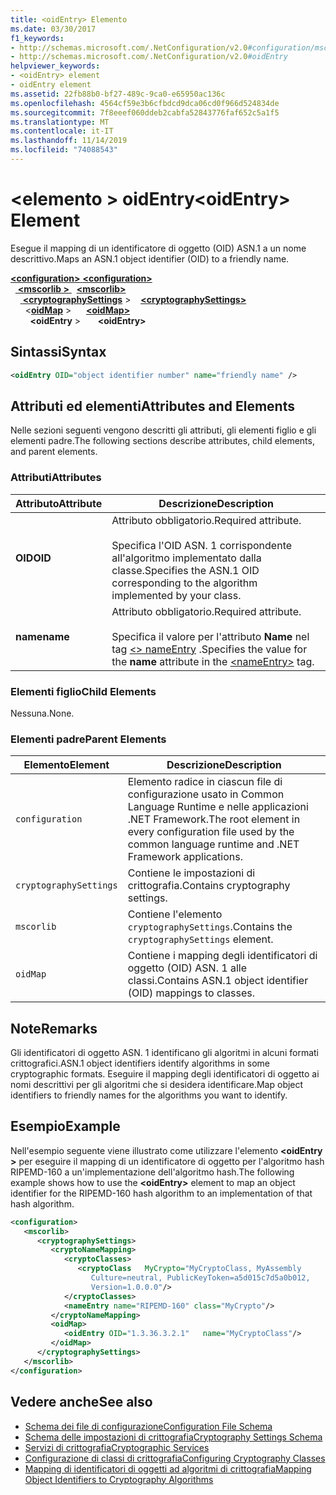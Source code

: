 ```yaml
---
title: <oidEntry> Elemento
ms.date: 03/30/2017
f1_keywords:
- http://schemas.microsoft.com/.NetConfiguration/v2.0#configuration/mscorlib/cryptographySettings/oidMap/oidEntry
- http://schemas.microsoft.com/.NetConfiguration/v2.0#oidEntry
helpviewer_keywords:
- <oidEntry> element
- oidEntry element
ms.assetid: 22fb88b0-bf27-489c-9ca0-e65950ac136c
ms.openlocfilehash: 4564cf59e3b6cfbdcd9dca06cd0f966d524834de
ms.sourcegitcommit: 7f8eeef060ddeb2cabfa52843776faf652c5a1f5
ms.translationtype: MT
ms.contentlocale: it-IT
ms.lasthandoff: 11/14/2019
ms.locfileid: "74088543"
---
```

# <a name="oidentry-element"></a><span data-ttu-id="f4735-102">\<elemento > oidEntry</span><span class="sxs-lookup"><span data-stu-id="f4735-102">\<oidEntry> Element</span></span>
<span data-ttu-id="f4735-103">Esegue il mapping di un identificatore di oggetto (OID) ASN.1 a un nome descrittivo.</span><span class="sxs-lookup"><span data-stu-id="f4735-103">Maps an ASN.1 object identifier (OID) to a friendly name.</span></span>  

<span data-ttu-id="f4735-104">[ **\<configuration>** ](../configuration-element.md)</span><span class="sxs-lookup"><span data-stu-id="f4735-104">[**\<configuration>**](../configuration-element.md)</span></span>\
<span data-ttu-id="f4735-105">&nbsp;&nbsp;[ **\<mscorlib >** ](mscorlib-element-for-cryptography-settings.md)</span><span class="sxs-lookup"><span data-stu-id="f4735-105">&nbsp;&nbsp;[**\<mscorlib>**](mscorlib-element-for-cryptography-settings.md)</span></span>\
<span data-ttu-id="f4735-106">&nbsp;&nbsp;&nbsp;&nbsp;[ **\<cryptographySettings**](cryptographysettings-element.md) ></span><span class="sxs-lookup"><span data-stu-id="f4735-106">&nbsp;&nbsp;&nbsp;&nbsp;[**\<cryptographySettings>**](cryptographysettings-element.md)</span></span>\
<span data-ttu-id="f4735-107">&nbsp;&nbsp;&nbsp;&nbsp;&nbsp;&nbsp;\<[**oidMap**](oidmap-element.md) ></span><span class="sxs-lookup"><span data-stu-id="f4735-107">&nbsp;&nbsp;&nbsp;&nbsp;&nbsp;&nbsp;[**\<oidMap>**](oidmap-element.md)</span></span>\
<span data-ttu-id="f4735-108">&nbsp;&nbsp;&nbsp;&nbsp;&nbsp;&nbsp;&nbsp; **\<oidEntry** ></span><span class="sxs-lookup"><span data-stu-id="f4735-108">&nbsp;&nbsp;&nbsp;&nbsp;&nbsp;&nbsp;&nbsp;**\<oidEntry>**</span></span>

## <a name="syntax"></a><span data-ttu-id="f4735-109">Sintassi</span><span class="sxs-lookup"><span data-stu-id="f4735-109">Syntax</span></span>  
  
```xml  
<oidEntry OID="object identifier number" name="friendly name" />  
```  
  
## <a name="attributes-and-elements"></a><span data-ttu-id="f4735-110">Attributi ed elementi</span><span class="sxs-lookup"><span data-stu-id="f4735-110">Attributes and Elements</span></span>  
 <span data-ttu-id="f4735-111">Nelle sezioni seguenti vengono descritti gli attributi, gli elementi figlio e gli elementi padre.</span><span class="sxs-lookup"><span data-stu-id="f4735-111">The following sections describe attributes, child elements, and parent elements.</span></span>  
  
### <a name="attributes"></a><span data-ttu-id="f4735-112">Attributi</span><span class="sxs-lookup"><span data-stu-id="f4735-112">Attributes</span></span>  
  
|<span data-ttu-id="f4735-113">Attributo</span><span class="sxs-lookup"><span data-stu-id="f4735-113">Attribute</span></span>|<span data-ttu-id="f4735-114">Descrizione</span><span class="sxs-lookup"><span data-stu-id="f4735-114">Description</span></span>|  
|---------------|-----------------|  
|<span data-ttu-id="f4735-115">**OID**</span><span class="sxs-lookup"><span data-stu-id="f4735-115">**OID**</span></span>|<span data-ttu-id="f4735-116">Attributo obbligatorio.</span><span class="sxs-lookup"><span data-stu-id="f4735-116">Required attribute.</span></span><br /><br /> <span data-ttu-id="f4735-117">Specifica l'OID ASN. 1 corrispondente all'algoritmo implementato dalla classe.</span><span class="sxs-lookup"><span data-stu-id="f4735-117">Specifies the ASN.1 OID corresponding to the algorithm implemented by your class.</span></span>|  
|<span data-ttu-id="f4735-118">**name**</span><span class="sxs-lookup"><span data-stu-id="f4735-118">**name**</span></span>|<span data-ttu-id="f4735-119">Attributo obbligatorio.</span><span class="sxs-lookup"><span data-stu-id="f4735-119">Required attribute.</span></span><br /><br /> <span data-ttu-id="f4735-120">Specifica il valore per l'attributo **Name** nel tag [\<> nameEntry](nameentry-element.md) .</span><span class="sxs-lookup"><span data-stu-id="f4735-120">Specifies the value for the **name** attribute in the [\<nameEntry>](nameentry-element.md) tag.</span></span>|  
  
### <a name="child-elements"></a><span data-ttu-id="f4735-121">Elementi figlio</span><span class="sxs-lookup"><span data-stu-id="f4735-121">Child Elements</span></span>  
 <span data-ttu-id="f4735-122">Nessuna.</span><span class="sxs-lookup"><span data-stu-id="f4735-122">None.</span></span>  
  
### <a name="parent-elements"></a><span data-ttu-id="f4735-123">Elementi padre</span><span class="sxs-lookup"><span data-stu-id="f4735-123">Parent Elements</span></span>  
  
|<span data-ttu-id="f4735-124">Elemento</span><span class="sxs-lookup"><span data-stu-id="f4735-124">Element</span></span>|<span data-ttu-id="f4735-125">Descrizione</span><span class="sxs-lookup"><span data-stu-id="f4735-125">Description</span></span>|  
|-------------|-----------------|  
|`configuration`|<span data-ttu-id="f4735-126">Elemento radice in ciascun file di configurazione usato in Common Language Runtime e nelle applicazioni .NET Framework.</span><span class="sxs-lookup"><span data-stu-id="f4735-126">The root element in every configuration file used by the common language runtime and .NET Framework applications.</span></span>|  
|`cryptographySettings`|<span data-ttu-id="f4735-127">Contiene le impostazioni di crittografia.</span><span class="sxs-lookup"><span data-stu-id="f4735-127">Contains cryptography settings.</span></span>|  
|`mscorlib`|<span data-ttu-id="f4735-128">Contiene l'elemento `cryptographySettings`.</span><span class="sxs-lookup"><span data-stu-id="f4735-128">Contains the `cryptographySettings` element.</span></span>|  
|`oidMap`|<span data-ttu-id="f4735-129">Contiene i mapping degli identificatori di oggetto (OID) ASN. 1 alle classi.</span><span class="sxs-lookup"><span data-stu-id="f4735-129">Contains ASN.1 object identifier (OID) mappings to classes.</span></span>|  
  
## <a name="remarks"></a><span data-ttu-id="f4735-130">Note</span><span class="sxs-lookup"><span data-stu-id="f4735-130">Remarks</span></span>  
 <span data-ttu-id="f4735-131">Gli identificatori di oggetto ASN. 1 identificano gli algoritmi in alcuni formati crittografici.</span><span class="sxs-lookup"><span data-stu-id="f4735-131">ASN.1 object identifiers identify algorithms in some cryptographic formats.</span></span> <span data-ttu-id="f4735-132">Eseguire il mapping degli identificatori di oggetto ai nomi descrittivi per gli algoritmi che si desidera identificare.</span><span class="sxs-lookup"><span data-stu-id="f4735-132">Map object identifiers to friendly names for the algorithms you want to identify.</span></span>  
  
## <a name="example"></a><span data-ttu-id="f4735-133">Esempio</span><span class="sxs-lookup"><span data-stu-id="f4735-133">Example</span></span>  
 <span data-ttu-id="f4735-134">Nell'esempio seguente viene illustrato come utilizzare l'elemento **\<oidEntry >** per eseguire il mapping di un identificatore di oggetto per l'algoritmo hash RIPEMD-160 a un'implementazione dell'algoritmo hash.</span><span class="sxs-lookup"><span data-stu-id="f4735-134">The following example shows how to use the **\<oidEntry>** element to map an object identifier for the RIPEMD-160 hash algorithm to an implementation of that hash algorithm.</span></span>  
  
```xml  
<configuration>  
   <mscorlib>  
      <cryptographySettings>  
         <cryptoNameMapping>  
            <cryptoClasses>  
               <cryptoClass   MyCrypto="MyCryptoClass, MyAssembly  
                  Culture=neutral, PublicKeyToken=a5d015c7d5a0b012,  
                  Version=1.0.0.0"/>  
            </cryptoClasses>  
            <nameEntry name="RIPEMD-160" class="MyCrypto"/>  
         </cryptoNameMapping>  
         <oidMap>  
            <oidEntry OID="1.3.36.3.2.1"   name="MyCryptoClass"/>  
         </oidMap>  
      </cryptographySettings>  
   </mscorlib>  
</configuration>  
```  
  
## <a name="see-also"></a><span data-ttu-id="f4735-135">Vedere anche</span><span class="sxs-lookup"><span data-stu-id="f4735-135">See also</span></span>

- [<span data-ttu-id="f4735-136">Schema dei file di configurazione</span><span class="sxs-lookup"><span data-stu-id="f4735-136">Configuration File Schema</span></span>](../index.md)
- [<span data-ttu-id="f4735-137">Schema delle impostazioni di crittografia</span><span class="sxs-lookup"><span data-stu-id="f4735-137">Cryptography Settings Schema</span></span>](index.md)
- [<span data-ttu-id="f4735-138">Servizi di crittografia</span><span class="sxs-lookup"><span data-stu-id="f4735-138">Cryptographic Services</span></span>](../../../../standard/security/cryptographic-services.md)
- [<span data-ttu-id="f4735-139">Configurazione di classi di crittografia</span><span class="sxs-lookup"><span data-stu-id="f4735-139">Configuring Cryptography Classes</span></span>](../../configure-cryptography-classes.md)
- [<span data-ttu-id="f4735-140">Mapping di identificatori di oggetti ad algoritmi di crittografia</span><span class="sxs-lookup"><span data-stu-id="f4735-140">Mapping Object Identifiers to Cryptography Algorithms</span></span>](../../map-object-identifiers-to-cryptography-algorithms.md)
